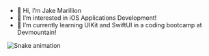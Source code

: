 - 👋 Hi, I’m Jake Marillion
- 👀 I’m interested in iOS Applications Development!
- 🌱 I’m currently learning UIKit and SwiftUI in a coding bootcamp at Devmountain!

![Snake animation](https://github.com/Jake-Marillion/Jake-Marillion/blob/output/github-contribution-grid-snake.svg)
